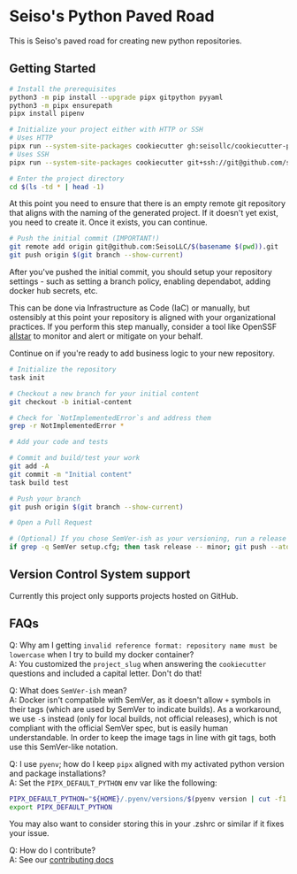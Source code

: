 # Seiso's Python Paved Road

This is Seiso's paved road for creating new python repositories.

## Getting Started

```bash
# Install the prerequisites
python3 -m pip install --upgrade pipx gitpython pyyaml
python3 -m pipx ensurepath
pipx install pipenv

# Initialize your project either with HTTP or SSH
# Uses HTTP
pipx run --system-site-packages cookiecutter gh:seisollc/cookiecutter-python
# Uses SSH
pipx run --system-site-packages cookiecutter git+ssh://git@github.com/seisollc/cookiecutter-python.git

# Enter the project directory
cd $(ls -td * | head -1)
```

At this point you need to ensure that there is an empty remote git repository that aligns with the naming of the generated project. If it doesn't yet exist, you
need to create it. Once it exists, you can continue.

```bash
# Push the initial commit (IMPORTANT!)
git remote add origin git@github.com:SeisoLLC/$(basename $(pwd)).git
git push origin $(git branch --show-current)
```

After you've pushed the initial commit, you should setup your repository settings - such as setting a branch policy, enabling dependabot, adding docker hub
secrets, etc.

This can be done via Infrastructure as Code (IaC) or manually, but ostensibly at this point your repository is aligned with your organizational practices. If
you perform this step manually, consider a tool like OpenSSF [allstar](https://github.com/ossf/allstar) to monitor and alert or mitigate on your behalf.

Continue on if you're ready to add business logic to your new repository.

```bash
# Initialize the repository
task init

# Checkout a new branch for your initial content
git checkout -b initial-content

# Check for `NotImplementedError`s and address them
grep -r NotImplementedError *

# Add your code and tests

# Commit and build/test your work
git add -A
git commit -m "Initial content"
task build test

# Push your branch
git push origin $(git branch --show-current)

# Open a Pull Request

# (Optional) If you chose SemVer-ish as your versioning, run a release after your PR is merged
if grep -q SemVer setup.cfg; then task release -- minor; git push --atomic origin $(git branch --show-current) $(git describe --tags); fi
```

## Version Control System support

Currently this project only supports projects hosted on GitHub.

## FAQs

Q: Why am I getting `invalid reference format: repository name must be lowercase` when I try to build my docker container?<br />
A: You customized the `project_slug` when answering the `cookiecutter` questions and included a capital letter. Don't do that!

Q: What does `SemVer-ish` mean?<br />
A: Docker isn't compatible with SemVer, as it doesn't allow `+` symbols in their tags (which are used by SemVer to indicate builds). As a
workaround,
we use `-`s instead (only for local builds, not official releases), which is not compliant with the official SemVer spec, but is easily human
understandable. In order to keep the image tags in line with git tags, both use this SemVer-like notation.

Q: I use `pyenv`; how do I keep `pipx` aligned with my activated python version and package installations?<br />
A: Set the `PIPX_DEFAULT_PYTHON` env var like the following:

```bash
PIPX_DEFAULT_PYTHON="${HOME}/.pyenv/versions/$(pyenv version | cut -f1 -d\ )/bin/python3"
export PIPX_DEFAULT_PYTHON
```

You may also want to consider storing this in your .zshrc or similar if it fixes your issue.

Q: How do I contribute?<br />
A: See our [contributing docs](./CONTRIBUTING.md)
